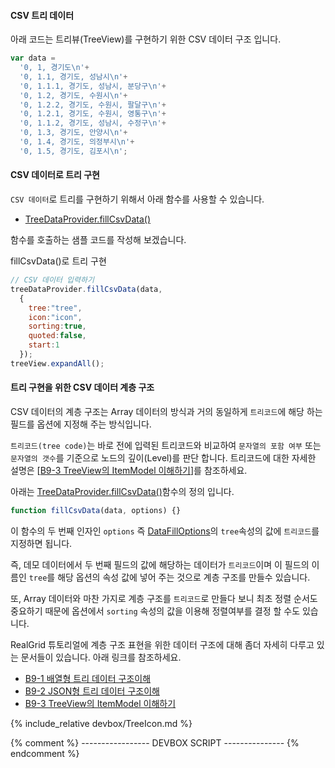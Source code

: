 
#### CSV 트리 데이터

아래 코드는 트리뷰(TreeView)를 구현하기 위한 CSV 데이터 구조 입니다.

```js
var data =
  '0, 1, 경기도\n'+
  '0, 1.1, 경기도, 성남시\n'+
  '0, 1.1.1, 경기도, 성남시, 분당구\n'+
  '0, 1.2, 경기도, 수원시\n'+
  '0, 1.2.2, 경기도, 수원시, 팔달구\n'+
  '0, 1.2.1, 경기도, 수원시, 영통구\n'+
  '0, 1.1.2, 경기도, 성남시, 수정구\n'+
  '0, 1.3, 경기도, 안양시\n'+
  '0, 1.4, 경기도, 의정부시\n'+
  '0, 1.5, 경기도, 김포시\n';
```

#### CSV 데이터로 트리 구현

`CSV 데이터`로 트리를 구현하기 위해서 아래 함수를 사용할 수 있습니다.

- [TreeDataProvider.fillCsvData()](http://help.realgrid.com/api/TreeDataProvider/fillCsvData/)

함수를 호출하는 샘플 코드를 작성해 보겠습니다.

<a class="btn primary small round lowercase" id="fillCsvData">fillCsvData()로 트리 구현</a>

```js
// CSV 데이터 입력하기
treeDataProvider.fillCsvData(data,
  {
    tree:"tree",
    icon:"icon",
    sorting:true,
    quoted:false,
    start:1
  });
treeView.expandAll();
```

#### 트리 구현을 위한 CSV 데이터 계층 구조

CSV 데이터의 계층 구조는 Array 데이터의 방식과 거의 동일하게 `트리코드`에 해당 하는 필드를
옵션에 지정해 주는 방식입니다.

`트리코드(tree code)`는 바로 전에 입력된 트리코드와 비교하여 `문자열의 포함 여부` 또는 `문자열의 갯수`를
기준으로 노드의 깊이(Level)를 판단 합니다. 트리코드에 대한 자세한 설명은
\[[B9-3 TreeView의 ItemModel 이해하기](http://help.realgrid.com/tutorial/b9-3/)\]를
참조하세요.


아래는 [TreeDataProvider.fillCsvData()](http://help.realgrid.com/api/TreeDataProvider/fillCsvData/)함수의 정의 입니다.

```js
function fillCsvData(data, options) {}
```

이 함수의 두 번째 인자인 `options` 즉 [DataFillOptions](http://help.realgrid.com/api/types/DataFillOptions/)의
`tree`속성의 값에 `트리코드`를 지정하면 됩니다.

즉, 데모 데이터에서 두 번째 필드의 값에 해당하는 데이터가 `트리코드`이며 이 필드의 이름인 `tree`를 해당
옵션의 속성 값에 넣어 주는 것으로 계층 구조를 만들수 있습니다.

또, Array 데이터와 마찬 가지로 계층 구조를 `트리코드`로 만들다 보니 최초 정렬 순서도 중요하기 때문에
옵션에서 `sorting` 속성의 값을 이용해 정렬여부를 결정 할 수도 있습니다.

RealGrid 튜토리얼에 계층 구조 표현을 위한 데이터 구조에 대해 좀더 자세히 다루고 있는 문서들이 있습니다.
아래 링크를 참조하세요.

  - [B9-1 배열형 트리 데이터 구조이해](http://help.realgrid.com/tutorial/b9-1/)
  - [B9-2 JSON형 트리 데이터 구조이해](http://help.realgrid.com/tutorial/b9-2/)
  - [B9-3 TreeView의 ItemModel 이해하기](http://help.realgrid.com/tutorial/b9-3/)

{% include_relative devbox/TreeIcon.md %}

{% comment %} ----------------- DEVBOX SCRIPT --------------- {% endcomment %}
<script>
  var data =
  '0, 1, 경기도\n'+
  '0, 1.1, 경기도, 성남시\n'+
  '0, 1.1.1, 경기도, 성남시, 분당구\n'+
  '0, 1.2, 경기도, 수원시\n'+
  '0, 1.2.2, 경기도, 수원시, 팔달구\n'+
  '0, 1.2.1, 경기도, 수원시, 영통구\n'+
  '0, 1.1.2, 경기도, 성남시, 수정구\n'+
  '0, 1.3, 경기도, 안양시\n'+
  '0, 1.4, 경기도, 의정부시\n'+
  '0, 1.5, 경기도, 김포시\n';

  $('#fillCsvData').click(function() {
    treeDataProvider.fillCsvData(data,
      {
        tree:"tree",
        icon:"icon",
        sorting:true,
        quoted:false,
        start:1
      });
    treeView.expandAll();
  });

  $('#clearRows').click(function() {
    treeDataProvider.clearRows();
  });
</script>
